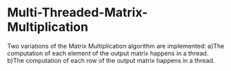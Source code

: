 # Multi-Threaded-Matrix-Multiplication

Two variations of the Matrix Multiplication algorithm are implemented:
      a)The computation of each element of the output matrix happens in a thread.
      b)The computation of each row of the output matrix happens in a thread.

